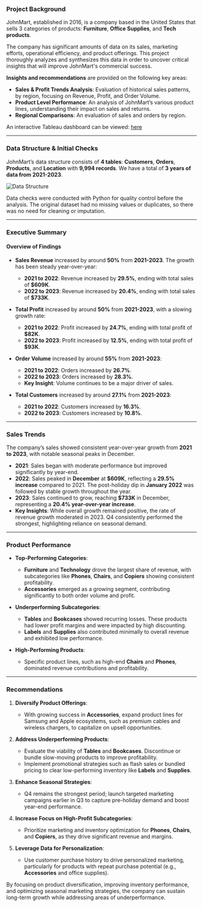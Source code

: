 ### **Project Background**  
JohnMart, established in 2016, is a company based in the United States that sells 3 categories of products: **Furniture**, **Office Supplies**, and **Tech products**.

The company has significant amounts of data on its sales, marketing efforts, operational efficiency, and product offerings. This project thoroughly analyzes and synthesizes this data in order to uncover critical insights that will improve JohnMart's commercial success.  

**Insights and recommendations** are provided on the following key areas:
- **Sales & Profit Trends Analysis**: Evaluation of historical sales patterns, by region, focusing on Revenue, Profit, and Order Volume.
- **Product Level Performance**: An analysis of JohnMart’s various product lines, understanding their impact on sales and returns.
- **Regional Comparisons**: An evaluation of sales and orders by region.

An interactive Tableau dashboard can be viewed: [here](https://public.tableau.com/app/profile/tariq.ijaz/viz/SalesDashboard_17331991909900/SalesDashboard)

---

### **Data Structure & Initial Checks**  
JohnMart’s data structure consists of **4 tables**: **Customers**, **Orders**, **Products**, and **Location** with **9,994 records**. We have a total of **3 years of data from 2021-2023**.  

![Data Structure](https://github.com/user-attachments/assets/eb7b95ee-8612-451e-80c3-7683dec18f4f)

Data checks were conducted with Python for quality control before the analysis. The original dataset had no missing values or duplicates, so there was no need for cleaning or imputation.

---

### **Executive Summary**  

#### **Overview of Findings**  
- **Sales Revenue** increased by around **50%** from **2021-2023**. The growth has been steady year-over-year:
  - **2021 to 2022**: Revenue increased by **29.5%**, ending with total sales of **$609K**.
  - **2022 to 2023**: Revenue increased by **20.4%**, ending with total sales of **$733K**.

- **Total Profit** increased by around **50%** from **2021-2023**, with a slowing growth rate:
  - **2021 to 2022**: Profit increased by **24.7%**, ending with total profit of **$82K**.
  - **2022 to 2023**: Profit increased by **12.5%**, ending with total profit of **$93K**.

- **Order Volume** increased by around **55%** from **2021-2023**:
  - **2021 to 2022**: Orders increased by **26.7%**.
  - **2022 to 2023**: Orders increased by **28.3%**.
  - **Key Insight**: Volume continues to be a major driver of sales.

- **Total Customers** increased by around **27.1%** from **2021-2023**:
  - **2021 to 2022**: Customers increased by **16.3%**.
  - **2022 to 2023**: Customers increased by **10.8%**.

---

### **Sales Trends**  
The company’s sales showed consistent year-over-year growth from **2021 to 2023**, with notable seasonal peaks in December.  

- **2021**: Sales began with moderate performance but improved significantly by year-end.  
- **2022**: Sales peaked in **December** at **$609K**, reflecting a **29.5% increase** compared to 2021. The post-holiday dip in **January 2022** was followed by stable growth throughout the year.  
- **2023**: Sales continued to grow, reaching **$733K** in December, representing a **20.4% year-over-year increase**.  
- **Key Insights**: While overall growth remained positive, the rate of revenue growth moderated in 2023. Q4 consistently performed the strongest, highlighting reliance on seasonal demand.  

---

### **Product Performance**  

- **Top-Performing Categories**:  
  - **Furniture** and **Technology** drove the largest share of revenue, with subcategories like **Phones**, **Chairs**, and **Copiers** showing consistent profitability.  
  - **Accessories** emerged as a growing segment, contributing significantly to both order volume and profit.  

- **Underperforming Subcategories**:  
  - **Tables** and **Bookcases** showed recurring losses. These products had lower profit margins and were impacted by high discounting.  
  - **Labels** and **Supplies** also contributed minimally to overall revenue and exhibited low performance.  

- **High-Performing Products**:  
  - Specific product lines, such as high-end **Chairs** and **Phones**, dominated revenue contributions and profitability.  

---

### **Recommendations**  

1. **Diversify Product Offerings**:  
   - With growing success in **Accessories**, expand product lines for Samsung and Apple ecosystems, such as premium cables and wireless chargers, to capitalize on upsell opportunities.  

2. **Address Underperforming Products**:  
   - Evaluate the viability of **Tables** and **Bookcases**. Discontinue or bundle slow-moving products to improve profitability.  
   - Implement promotional strategies such as flash sales or bundled pricing to clear low-performing inventory like **Labels** and **Supplies**.  

3. **Enhance Seasonal Strategies**:  
   - Q4 remains the strongest period; launch targeted marketing campaigns earlier in Q3 to capture pre-holiday demand and boost year-end performance.  

4. **Increase Focus on High-Profit Subcategories**:  
   - Prioritize marketing and inventory optimization for **Phones**, **Chairs**, and **Copiers**, as they drive significant revenue and margins.  

5. **Leverage Data for Personalization**:  
   - Use customer purchase history to drive personalized marketing, particularly for products with repeat purchase potential (e.g., **Accessories** and office supplies).  

By focusing on product diversification, improving inventory performance, and optimizing seasonal marketing strategies, the company can sustain long-term growth while addressing areas of underperformance.




















